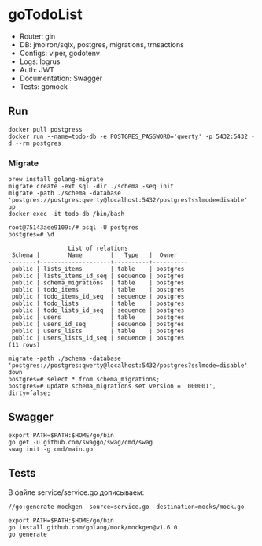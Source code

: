 # goTodoList

* Router: gin
* DB: jmoiron/sqlx, postgres, migrations, trnsactions
* Configs: viper, godotenv
* Logs: logrus
* Auth: JWT
* Documentation: Swagger
* Tests: gomock

## Run

```
docker pull postgress
docker run --name=todo-db -e POSTGRES_PASSWORD='qwerty' -p 5432:5432 -d --rm postgres
```

### Migrate

```
brew install golang-migrate
migrate create -ext sql -dir ./schema -seq init
migrate -path ./schema -database 'postgres://postgres:qwerty@localhost:5432/postgres?sslmode=disable' up
docker exec -it todo-db /bin/bash

root@75143aee9109:/# psql -U postgres
postgres=# \d

                 List of relations
 Schema |        Name        |   Type   |  Owner
--------+--------------------+----------+----------
 public | lists_items        | table    | postgres
 public | lists_items_id_seq | sequence | postgres
 public | schema_migrations  | table    | postgres
 public | todo_items         | table    | postgres
 public | todo_items_id_seq  | sequence | postgres
 public | todo_lists         | table    | postgres
 public | todo_lists_id_seq  | sequence | postgres
 public | users              | table    | postgres
 public | users_id_seq       | sequence | postgres
 public | users_lists        | table    | postgres
 public | users_lists_id_seq | sequence | postgres
(11 rows)

migrate -path ./schema -database 'postgres://postgres:qwerty@localhost:5432/postgres?sslmode=disable' down
postgres=# select * from schema_migrations;
postgres=# update schema_migrations set version = '000001', dirty=false;
```

## Swagger

```
export PATH=$PATH:$HOME/go/bin
go get -u github.com/swaggo/swag/cmd/swag
swag init -g cmd/main.go

```

## Tests

В файле service/service.go дописываем:

`//go:generate mockgen -source=service.go -destination=mocks/mock.go`

```
export PATH=$PATH:$HOME/go/bin
go install github.com/golang/mock/mockgen@v1.6.0
go generate
```
